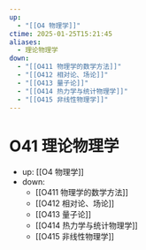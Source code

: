 ```yaml
---
up:
  - "[[O4 物理学]]"
ctime: 2025-01-25T15:21:45
aliases:
  - 理论物理学
down:
  - "[[O411 物理学的数学方法]]"
  - "[[O412 相对论、场论]]"
  - "[[O413 量子论]]"
  - "[[O414 热力学与统计物理学]]"
  - "[[O415 非线性物理学]]"
---
```


# O41 理论物理学

- up: [[O4 物理学]]
- down:	
	- [[O411 物理学的数学方法]]
	- [[O412 相对论、场论]]
	- [[O413 量子论]]
	- [[O414 热力学与统计物理学]]
	- [[O415 非线性物理学]]
	
